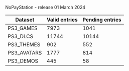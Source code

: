NoPayStation - release 01 March 2024

|  Dataset  |Valid entries|Pending entries|
|-----------|-------------|---------------|
| PS3_GAMES |     7973    |      1041     |
|  PS3_DLCS |    11744    |     10144     |
| PS3_THEMES|     902     |      552      |
|PS3_AVATARS|     1777    |      814      |
| PS3_DEMOS |     445     |       58      |